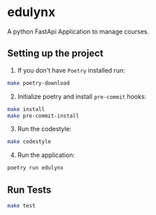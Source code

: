 # edulynx

A python FastApi Application to manage courses.

## Setting up the project

1. If you don't have `Poetry` installed run:

```bash
make poetry-download
```

2. Initialize poetry and install `pre-commit` hooks:

```bash
make install
make pre-commit-install
```

3. Run the codestyle:

```bash
make codestyle
```

4. Run the application:

```bash
poetry run edulynx
```

## Run Tests

``` bash
make test
```
